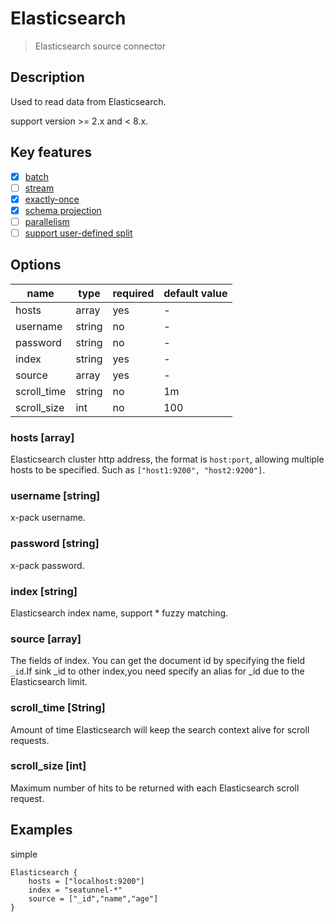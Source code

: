# Elasticsearch

> Elasticsearch source connector

## Description

Used to read data from Elasticsearch.

support version >= 2.x and < 8.x.

## Key features

- [x] [batch](../../concept/connector-v2-features.md)
- [ ] [stream](../../concept/connector-v2-features.md)
- [x] [exactly-once](../../concept/connector-v2-features.md)
- [x] [schema projection](../../concept/connector-v2-features.md)
- [ ] [parallelism](../../concept/connector-v2-features.md)
- [ ] [support user-defined split](../../concept/connector-v2-features.md)

## Options

| name        | type   | required | default value | 
|-------------|--------| -------- |---------------|
| hosts       | array  | yes      | -             |
| username    | string | no       | -             |
| password    | string | no       | -             |
| index       | string | yes      | -             |
| source      | array  | yes      | -             |
| scroll_time | string | no       | 1m            |
| scroll_size | int    | no       | 100           |



### hosts [array]
Elasticsearch cluster http address, the format is `host:port`, allowing multiple hosts to be specified. Such as `["host1:9200", "host2:9200"]`.

### username [string]
x-pack username.

### password [string]
x-pack password.

### index [string]
Elasticsearch index name, support * fuzzy matching.

### source [array]
The fields of index.
You can get the document id by specifying the field `_id`.If sink _id to other index,you need specify an alias for _id due to the Elasticsearch limit.

### scroll_time [String]
Amount of time Elasticsearch will keep the search context alive for scroll requests.

### scroll_size [int]
Maximum number of hits to be returned with each Elasticsearch scroll request.

## Examples
simple
```hocon
Elasticsearch {
    hosts = ["localhost:9200"]
    index = "seatunnel-*"
    source = ["_id","name","age"]
}
```
